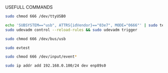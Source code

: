 USEFULL COMMANDS

```bash
sudo chmod 666 /dev/ttyUSB0
```

```bash
echo 'SUBSYSTEM=="usb", ATTRS{idVendor}=="03e7", MODE="0666"' | sudo tee /etc/udev/rules.d/80-movidius.rules
sudo udevadm control --reload-rules && sudo udevadm trigger
```

```bash
sudo chmod 666 /dev/bus/usb
```

```bash
sudo evtest
```

```bash
sudo chmod 666 /dev/input/event*
```

```bash
sudo ip addr add 192.168.0.100/24 dev enp89s0
```